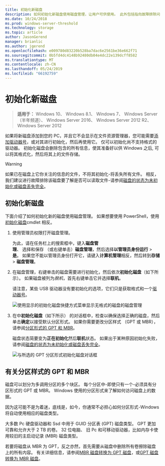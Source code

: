 ```yaml
---
title: 初始化新磁盘
description: 如何初始化新磁盘使用磁盘管理，让用户可供使用。 此外包括指向故障排除问题。
ms.date: 10/24/2018
ms.prod: windows-server-threshold
ms.technology: storage
ms.topic: article
author: JasonGerend
manager: brianlic
ms.author: jgerend
ms.openlocfilehash: e009780d83220b528ba7dac6e2561be36e662f71
ms.sourcegitcommit: 0b5fd4dc4148b92480db04e4dc22e139dcff8582
ms.translationtype: MT
ms.contentlocale: zh-CN
ms.lasthandoff: 05/24/2019
ms.locfileid: "66192759"
---
```

# <a name="initialize-new-disks"></a>初始化新磁盘

> **适用于：** Windows 10、 Windows 8.1、 Windows 7、 Windows Server （半年频道）、 Windows Server 2016、 Windows Server 2012 R2、 Windows Server 2012

如果将新磁盘添加到您的 PC，并且它不会显示在文件资源管理器，您可能需要[添加驱动器号](change-a-drive-letter.md)，或对其进行初始化，然后再使用它。 仅可以初始化尚不支持格式的驱动器。 初始化磁盘会删除包含的所有信息，使其准备好以供 Windows 之后, 可以将其格式化，然后将其上的文件存储。

> [!WARNING]
> 如果已在磁盘上它你关注的信息的文件，不将其初始化-将丢失所有文件。 相反，我们建议进行故障排除该磁盘要了解是否可以读取文件-请参阅[磁盘的状态为未初始化或磁盘丢失完全](troubleshooting-disk-management.md#a-disks-status-is-not-initialized-or-the-disk-is-missing)。

## <a name="to-initialize-new-disks"></a>初始化新磁盘

下面介绍了如何初始化新的磁盘使用磁盘管理。 如果想要使用 PowerShell，使用[初始化磁盘](https://docs.microsoft.com/powershell/module/storage/initialize-disk)cmdlet 相反。

1. 使用管理员权限打开磁盘管理。 
 
    为此，请在任务栏上的搜索框中，键入**磁盘管理**、 选择和保存 （或右键单击）**磁盘管理**，然后选择**以管理员身份运行** > **是**。 如果您不能以管理员身份打开它，请键入**计算机管理**相反，然后转到**存储** > **磁盘管理**。
1. 在磁盘管理，右键单击的磁盘需要进行初始化，然后依次**初始化磁盘**（如下所示）。 如果磁盘被列为*脱机*，首先右键单击它并选择**联机**。

     请注意，某些 USB 驱动器没有要初始化的选项，它们只是获取格式和一个[驱动器号](change-a-drive-letter.md)。

    ![使用显示的初始化磁盘快捷方式菜单显示无格式的磁盘的磁盘管理](media\uninitialized-disk.PNG)
2. 在中**初始化磁盘**（如下所示） 的对话框中，检查以确保选择正确的磁盘，然后单击**确定**以接受默认分区形式。 如果你需要更改分区样式 （GPT 或 MBR），请参阅[分区形式的 GPT 和 MBR](#about-partition-styles---gpt-and-mbr)。

     磁盘状态简要变为**正在初始化**然后**联机**状态。 如果出于某种原因初始化失败，请参阅[磁盘的状态为未初始化或磁盘丢失完全](troubleshooting-disk-management.md#a-disks-status-is-not-initialized-or-the-disk-is-missing)。

    ![与所选的 GPT 分区形式初始化磁盘对话框](media\initialize-disk.PNG)

## <a name="about-partition-styles---gpt-and-mbr"></a>有关分区样式的 GPT 和 MBR

磁盘可以划分为多调用分区的多个块区。 每个分区中-即使只有一个-必须具有分区形式的 GPT 或 MBR。 Windows 使用的分区形式来了解如何访问磁盘上的数据。

因为这可能不是为着迷，底线是，如今，你通常不必担心如何分区形式-Windows 将自动使用相应的磁盘类型。

大多数 Pc 硬盘驱动器和 Ssd 中用于 GUID 分区表 (GPT) 磁盘类型。 GPT 更加可靠和允许大于 2 TB 的卷。 32 位电脑、 旧 Pc 和可移动驱动器，比如内存卡使用较旧的主启动记录 (MBR) 磁盘类型。

若要将磁盘从 MBR 为 GPT，反之亦然，首先需要从磁盘中删除所有卷擦除磁盘上的所有内容。 有关详细信息，请参阅[MBR 磁盘转换为 GPT 磁盘](change-an-mbr-disk-into-a-gpt-disk.md)，或[GPT 磁盘转换为 MBR 磁盘](change-a-gpt-disk-into-an-mbr-disk.md)。